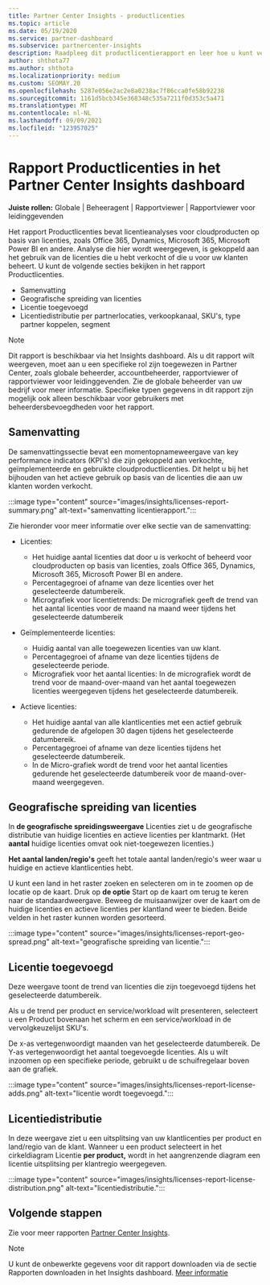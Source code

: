 ```yaml
---
title: Partner Center Insights - productlicenties
ms.topic: article
ms.date: 05/19/2020
ms.service: partner-dashboard
ms.subservice: partnercenter-insights
description: Raadpleeg dit productlicentierapport en leer hoe u kunt verbeteren met de gelicentieerde cloudproducten die u voor uw klanten verkoopt of beheert.
author: shthota77
ms.author: shthota
ms.localizationpriority: medium
ms.custom: SEOMAY.20
ms.openlocfilehash: 5287e056e2ac2e8a0238ac7f86cca0fe58b92238
ms.sourcegitcommit: 1161d5bcb345e368348c535a7211f0d353c5a471
ms.translationtype: MT
ms.contentlocale: nl-NL
ms.lasthandoff: 09/09/2021
ms.locfileid: "123957025"
---
```

# <a name="product-licenses-report-in-the-partner-center-insights-dashboard"></a>Rapport Productlicenties in het Partner Center Insights dashboard

**Juiste rollen:** Globale | Beheeragent | Rapportviewer | Rapportviewer voor leidinggevenden

Het rapport Productlicenties bevat licentieanalyses voor cloudproducten op basis van licenties, zoals Office 365, Dynamics, Microsoft 365, Microsoft Power BI en andere. Analyse die hier wordt weergegeven, is gekoppeld aan het gebruik van de licenties die u hebt verkocht of die u voor uw klanten beheert. U kunt de volgende secties bekijken in het rapport Productlicenties.

- Samenvatting
- Geografische spreiding van licenties
- Licentie toegevoegd
- Licentiedistributie per partnerlocaties, verkoopkanaal, SKU's, type partner koppelen, segment

 > [!NOTE]
 > Dit rapport is beschikbaar via het Insights dashboard. Als u dit rapport wilt weergeven, moet aan u een specifieke rol zijn toegewezen in Partner Center, zoals globale beheerder, accountbeheerder, rapportviewer of rapportviewer voor leidinggevenden. Zie de globale beheerder van uw bedrijf voor meer informatie. Specifieke typen gegevens in dit rapport zijn mogelijk ook alleen beschikbaar voor gebruikers met beheerdersbevoegdheden voor het rapport.

## <a name="summary"></a>Samenvatting

De samenvattingssectie bevat een momentopnameweergave van key performance indicators (KPI's) die zijn gekoppeld aan verkochte, geïmplementeerde en gebruikte cloudproductlicenties. Dit helpt u bij het bijhouden van het actieve gebruik op basis van de licenties die aan uw klanten worden verkocht.

:::image type="content" source="images/insights/licenses-report-summary.png" alt-text="samenvatting licentierapport.":::

Zie hieronder voor meer informatie over elke sectie van de samenvatting:

- Licenties: 
  - Het huidige aantal licenties dat door u is verkocht of beheerd voor cloudproducten op basis van licenties, zoals Office 365, Dynamics, Microsoft 365, Microsoft Power BI en andere.
  - Percentagegroei of afname van deze licenties over het geselecteerde datumbereik.
  - Micrografiek voor licentietrends: De micrografiek geeft de trend van het aantal licenties voor de maand na maand weer tijdens het geselecteerde datumbereik

- Geïmplementeerde licenties:
  - Huidig aantal van alle toegewezen licenties van uw klant.
  - Percentagegroei of afname van deze licenties tijdens de geselecteerde periode.
  - Micrografiek voor het aantal licenties: In de micrografiek wordt de trend voor de maand-over-maand van het aantal toegewezen licenties weergegeven tijdens het geselecteerde datumbereik.

- Actieve licenties: 
  - Het huidige aantal van alle klantlicenties met een actief gebruik gedurende de afgelopen 30 dagen tijdens het geselecteerde datumbereik.
  - Percentagegroei of afname van deze licenties tijdens het geselecteerde datumbereik.
  - In de Micro-grafiek wordt de trend voor het aantal licenties gedurende het geselecteerde datumbereik voor de maand-over-maand weergegeven.

## <a name="geographical-spread-of-licenses"></a>Geografische spreiding van licenties

In **de geografische spreidingsweergave** Licenties ziet u de geografische distributie van huidige licenties en actieve licenties per klantmarkt. (Het **aantal** huidige licenties omvat ook niet-toegewezen licenties.)

**Het aantal landen/regio's** geeft het totale aantal landen/regio's weer waar u huidige en actieve klantlicenties hebt.

U kunt een land in het raster zoeken en selecteren om in te zoomen op de locatie op de kaart. Druk op **de optie** Start op de kaart om terug te keren naar de standaardweergave. Beweeg de muisaanwijzer over de kaart om de huidige licenties en actieve licenties per klantland weer te bieden. Beide velden in het raster kunnen worden gesorteerd.

:::image type="content" source="images/insights/licenses-report-geo-spread.png" alt-text="geografische spreiding van licentie.":::

## <a name="license-adds"></a>Licentie toegevoegd

Deze weergave toont de trend van licenties die zijn toegevoegd tijdens het geselecteerde datumbereik. 

Als u de trend per product en service/workload wilt presenteren, selecteert u  een Product bovenaan het scherm en een service/workload in de vervolgkeuzelijst SKU's.

De x-as vertegenwoordigt maanden van het geselecteerde datumbereik. De Y-as vertegenwoordigt het aantal toegevoegde licenties. Als u wilt inzoomen op een specifieke periode, gebruikt u de schuifregelaar boven aan de grafiek.

:::image type="content" source="images/insights/licenses-report-license-adds.png" alt-text="licentie wordt toegevoegd.":::

## <a name="license-distribution"></a>Licentiedistributie

In deze weergave ziet u een uitsplitsing van uw klantlicenties per product en land/regio van de klant. Wanneer u een product selecteert in het cirkeldiagram Licentie **per product,** wordt in het aangrenzende diagram een licentie uitsplitsing per klantregio weergegeven.

:::image type="content" source="images/insights/licenses-report-license-distribution.png" alt-text="licentiedistributie.":::

## <a name="next-steps"></a>Volgende stappen

Zie voor meer rapporten [Partner Center Insights](partner-center-insights.md).

>[!NOTE] 
> U kunt de onbewerkte gegevens voor dit rapport downloaden via de sectie Rapporten downloaden in het Insights dashboard. [Meer informatie](insights-download-reports.md)
